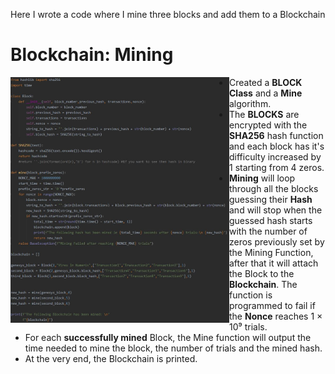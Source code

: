 Here I wrote a code where I mine three blocks and add them to a Blockchain
# Blockchain: Mining
<img src="https://github.com/Relor91/Lorenzo_Portfolio/blob/main/images/Blockchain/BlockchainMining/BlockchainMining.JPG" alt="drawing" width="350" align="left"/><p>
* Created a **BLOCK Class** and a **Mine** algorithm.
* The **BLOCKS** are encrypted with the **SHA256** hash function and each block has it's difficulty increased by 1 starting from 4 zeros.
* **Mining** will loop through all the blocks guessing their **Hash** and will stop when the guessed hash starts with the number of zeros previously set by the Mining Function, after that it will attach the Block to the **Blockchain**. The function is programmed to fail if the **Nonce** reaches 1 × 10⁹ trials.
* For each **successfully mined** Block, the Mine function will output the time needed to mine the block, the number of trials and the mined hash.
* At the very end, the Blockchain is printed.<p>
